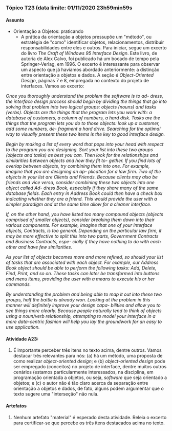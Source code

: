 ### Tópico T23 (data limite: **01/11/2020 23h59min59s**

#### Assunto

- Orientação a Objetos: praticando
  - A prática da orientação a objetos pressupõe um "método", ou estratégia de "como" identificar
  objetos, relacionamentos, distribuir responsabilidades entre eles e outros. Para iniciar, segue um
  excerto do livro _The Craft of Windows 95 Interface Design_. Este livro, de autoria de Alex Calvo, foi publicado há um
  bocado de tempo pela Springer-Verlag, em 1996. O excerto é interessante para observar um aspecto que já havíamos abordado anteriormente:
  a distinção entre orientação a objetos e dados. A seção é _Object-Oriented Design_, páginas 7 e 8,
  empregada no contexto do projeto de interfaces. Vamos ao excerto:
  
_Once you thoroughly understand the problem the software is to ad-
dress, the interface design process should begin by dividing the
things that go into solving that problem into two logical groups:
objects (nouns) and tasks (verbs). Objects are the things that the
program lets you work with: a database of customers, a column of
numbers, a hard disk. Tasks are the things that the program lets you
do to those objects: look up a customer, add some numbers, de-
fragment a hard drive. Searching for the optimal way to visually
present these two items is the key to good interface design._

_Begin by making a list of every word that pops into your head with
respect to the program you are designing. Sort your list into these
two groups (objects and tasks) as best you can. Then look for the
relationships and similarities between objects and how they fit to-
gether. If you find lots of overlap between objects, try combining
them into one. For example, imagine that you are designing an ap-
plication for a law firm. Two of the objects in your list are Clients
and Friends. Because clients may also be friends and vice versa,
consider combining these two objects into one object called Ad-
dress Book, especially if they share many of the same database
fields. Each entry in Address Book could then have a check box
indicating whether they are a friend. This would provide the user
with a simpler paradigm and at the same time allow for a cleaner
interface._

_If, on the other hand, you have listed too many compound objects
(objects comprised of smaller objects), consider breaking them
down into their various components. For example, imagine that
one of your interface objects, Contracts, is too general. Depending
on the particular law firm, it may be more effective to split this into
two parts, Government Contracts and Business Contracts, espe-
cially if they have nothing to do with each other and have few
similarities._

_As your list of objects becomes more and more refined, so should
your list of tasks that are associated with each object. For example,
our Address Book object should be able to perform the following
tasks: Add, Delete, Find, Print, and so on. These tasks can later be
transformed into buttons and menu items, providing the user with a
means to execute his or her commands._

_By understanding the problem and being able to map it out into
these two groups, half the battle is already won. Looking at the
problem in this manner will definitely improve your design capa-
bilities and allow you to see things more clearly. Because people
naturally tend to think of objects using a noun/verb relationship,
attempting to model your interface in a more data-centric fashion
will help you lay the groundwork for an easy to use application._


#### Atividade A23:

1. É importante perceber três itens no texto acima, dentre outros. Vamos 
destacar três relevantes para nós: (a) há um método, uma proposta de 
como realizar _object-oriented design_; e (b) _object-oriented design_
pode ser empregado (conceitos) no projeto de interface, dentre muitos outros 
cenários (estamos particularmente interessados, na disciplina, em 
programação orientada a objetos, ou seja, _software_ que seja orientado
a objetos; e (c) o autor não é tão claro acerca da separação entre 
orientação a objetos e dados, de fato, alguns podem argumentar que o 
texto sugere uma "interseção" não nula. 

#### Artefatos

1. Nenhum artefato "material" é esperado desta atividade. Releia o excerto
para certificar-se que percebe os três itens destacados acima no texto. 

